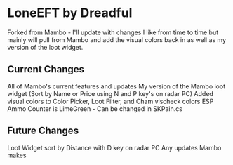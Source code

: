 # LoneEFT by Dreadful

Forked from Mambo - I'll update with changes I like from time to time but mainly will pull from Mambo and add the visual colors back in as well as my version of the loot widget. 

## Current Changes

All of Mambo's current features and updates
My version of the Mambo loot widget (Sort by Name or Price using N and P key's on radar PC)
Added visual colors to Color Picker, Loot Filter, and Cham vischeck colors
ESP Ammo Counter is LimeGreen - Can be changed in SKPain.cs

## Future Changes
Loot Widget sort by Distance with D key on radar PC
Any updates Mambo makes
